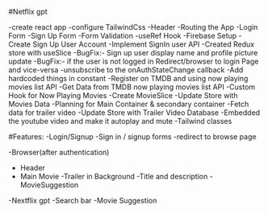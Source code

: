 #Netflix gpt

-create react app
-configure TailwindCss
-Header
-Routing the App
-Login Form
-Sign Up Form
-Form Validation
-useRef Hook
-Firebase Setup
-Create Sign Up User Account
-Implement SignIn user API
-Created Redux store with useSlice
-BugFix:- Sign up user display name and profile picture update
-BugFix:- if the user is not logged in Redirect/browser to login Page and vice-versa
-unsubscribe to the onAuthStateChange callback
-Add hardcoded things in constant
-Register on TMDB and using now playing movies list API
-Get Data from TMDB now playing movies list API
-Custom Hook for Now Playing Movies
-Create MovieSlice
-Update Store with Movies Data
-Planning for Main Container & secondary container
-Fetch data for trailer video
-Update Store with Trailer Video Database
-Embedded the youtube video and make it autoplay and mute
-Tailwind classes

#Features:
-Login/Signup
-Sign in / signup forms
-redirect to browse page

-Browser(after authentication)

- Header
- Main Movie
  -Trailer in Background
  -Title and description
  -MovieSuggestion

-Nextflix gpt
-Search bar
-Movie Suggestion

